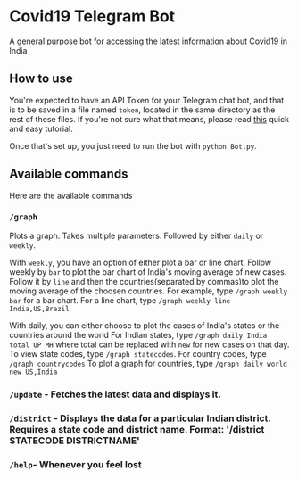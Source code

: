 # Covid19 Telegram Bot
 A general purpose bot for accessing the latest information about Covid19 in India
 
 ## How to use
 
You're expected to have an API Token for your Telegram chat bot, and that is to be saved in a file named `token`, located in the same directory as the rest of these files. If you're not sure what that means, please read [this](https://www.siteguarding.com/en/how-to-get-telegram-bot-api-token) quick and easy tutorial.

Once that's set up, you just need to run the bot with `python Bot.py`. 

## Available commands 

Here are the available commands

### `/graph` 

Plots a graph. Takes multiple parameters. Followed by either `daily` or `weekly`. 

With `weekly`, you have an option of either plot a bar or line chart. Follow weekly by `bar` to plot the bar chart of India's moving average of new cases. 
Follow it by `line` and then the countries(separated by commas)to plot the moving average of the choosen countries. For example, type `/graph weekly bar` for a bar chart. For a line chart, type `/graph weekly line India,US,Brazil` 

With daily, you can either choose to plot the cases of India's states or the countries around the world For Indian states, type `/graph daily India total UP MH` where total can be replaced with `new` for new cases on that day. To view state codes, type `/graph statecodes`. For country codes, type `/graph countrycodes` To plot a graph for countries, type `/graph daily world new US,India`

### `/update` - Fetches the latest data and displays it.
### `/district` - Displays the data for a particular Indian district. Requires a state code and district name. Format: '/district STATECODE DISTRICTNAME'
### `/help`- Whenever you feel lost

